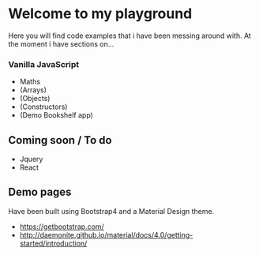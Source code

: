 # Welcome to my playground

Here you will find code examples that i have been messing around with. At the moment i have sections on...

### Vanilla JavaScript
- Maths
- (Arrays)
- (Objects)
- (Constructors)
- (Demo Bookshelf app)

## Coming soon / To do
- Jquery
- React

## Demo pages

Have been built using Bootstrap4 and a Material Design theme.
- https://getbootstrap.com/
- http://daemonite.github.io/material/docs/4.0/getting-started/introduction/
